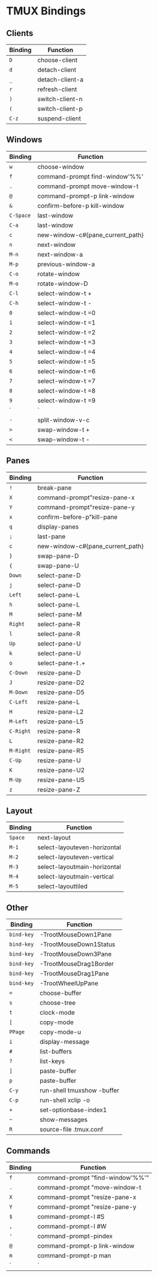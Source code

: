 # TMUX Bindings

##           Clients

Binding|     Function
---|---
`D`|         choose-client
`d`|         detach-client
`_`|         detach-client-a
`r`|         refresh-client
`)`|         switch-client-n
`(`|         switch-client-p
`C-z`|       suspend-client

##           Windows

Binding|     Function
---|---
`w`|         choose-window
`f`|         command-prompt find-window'%%'
`.`|         command-prompt move-window-t
`@`|         command-prompt-p link-window
`&`|         confirm-before-p kill-window
`C-Space`|   last-window
`C-a`|       last-window
`c`|         new-window-c#{pane_current_path}
`n`|         next-window
`M-n`|       next-window-a
`M-p`|       previous-window-a
`C-o`|       rotate-window
`M-o`|       rotate-window-D
`C-l`|       select-window-t                       +
`C-h`|       select-window-t                       -
`0`|         select-window-t                       =0
`1`|         select-window-t                       =1
`2`|         select-window-t                       =2
`3`|         select-window-t                       =3
`4`|         select-window-t                       =4
`5`|         select-window-t                       =5
`6`|         select-window-t                       =6
`7`|         select-window-t                       =7
`8`|         select-window-t                       =8
`9`|         select-window-t                       =9
`|`|         split-window-h-c
`-`|         split-window-v-c
`>`|         swap-window-t                         +
`<`|         swap-window-t                         -

##           Panes

Binding|     Function
---|---
`!`|         break-pane
`X`|         command-prompt"resize-pane-x
`Y`|         command-prompt"resize-pane-y
`x`|         confirm-before-p"kill-pane
`q`|         display-panes
`;`|         last-pane
`c`|         new-window-c#{pane_current_path}
`}`|         swap-pane-D
`{`|         swap-pane-U
`Down`|      select-pane-D
`j`|         select-pane-D
`Left`|      select-pane-L
`h`|         select-pane-L
`M`|         select-pane-M
`Right`|     select-pane-R
`l`|         select-pane-R
`Up`|        select-pane-U
`k`|         select-pane-U
`o`|         select-pane-t                         .+
`C-Down`|    resize-pane-D
`J`|         resize-pane-D2
`M-Down`|    resize-pane-D5
`C-Left`|    resize-pane-L
`H`|         resize-pane-L2
`M-Left`|    resize-pane-L5
`C-Right`|   resize-pane-R
`L`|         resize-pane-R2
`M-Right`|   resize-pane-R5
`C-Up`|      resize-pane-U
`K`|         resize-pane-U2
`M-Up`|      resize-pane-U5
`z`|         resize-pane-Z

## Layout

Binding|     Function
---|---
`Space`|     next-layout
`M-1`|       select-layouteven-horizontal
`M-2`|       select-layouteven-vertical
`M-3`|       select-layoutmain-horizontal
`M-4`|       select-layoutmain-vertical
`M-5`|       select-layouttiled


## Other

Binding|     Function
---|---
`bind-key`|  -TrootMouseDown1Pane
`bind-key`|  -TrootMouseDown1Status
`bind-key`|  -TrootMouseDown3Pane
`bind-key`|  -TrootMouseDrag1Border
`bind-key`|  -TrootMouseDrag1Pane
`bind-key`|  -TrootWheelUpPane
`=`|         choose-buffer
`s`|         choose-tree
`t`|         clock-mode
`[`|         copy-mode
`PPage`|     copy-mode-u
`i`|         display-message
`#`|         list-buffers
`?`|         list-keys
`]`|         paste-buffer
`p`|         paste-buffer
`C-y`|       run-shell tmuxshow -buffer
`C-p`|       run-shell xclip -o
`+`|         set-optionbase-index1
`~`|         show-messages
`R`|         source-file .tmux.conf

## Commands

Binding|     Function
---|---
`f`|         command-prompt                        "find-window'%%'"
`.`|         command-prompt                        "move-window-t
`X`|         command-prompt                        "resize-pane-x
`Y`|         command-prompt                        "resize-pane-y
`$`|         command-prompt-I                      #S
`,`|         command-prompt-I                      #W
`'`|         command-prompt-pindex
`@`|         command-prompt-p                      link-window
`m`|         command-prompt-p                      man
`|`|         command-prompt


